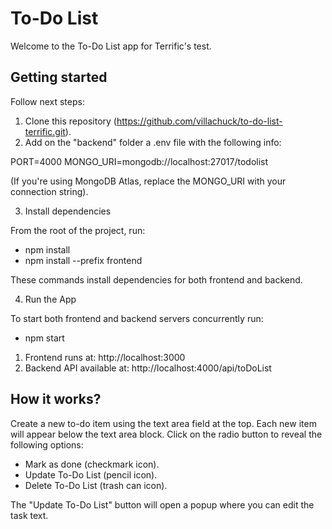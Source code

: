 # To-Do List

Welcome to the To-Do List app for Terrific's test.

## Getting started

Follow next steps:

1. Clone this repository (https://github.com/villachuck/to-do-list-terrific.git).
2. Add on the "backend" folder a .env file with the following info:

PORT=4000
MONGO_URI=mongodb://localhost:27017/todolist

(If you're using MongoDB Atlas, replace the MONGO_URI with your connection string).

3. Install dependencies

From the root of the project, run:

* npm install
* npm install --prefix frontend

These commands install dependencies for both frontend and backend.

4. Run the App

To start both frontend and backend servers concurrently run: 

* npm start

1. Frontend runs at: http://localhost:3000
2. Backend API available at: http://localhost:4000/api/toDoList

## How it works?

Create a new to-do item using the text area field at the top.
Each new item will appear below the text area block.
Click on the radio button to reveal the following options:

* Mark as done (checkmark icon).
* Update To-Do List (pencil icon).
* Delete To-Do List (trash can icon).

The "Update To-Do List" button will open a popup where you can edit the task text.
